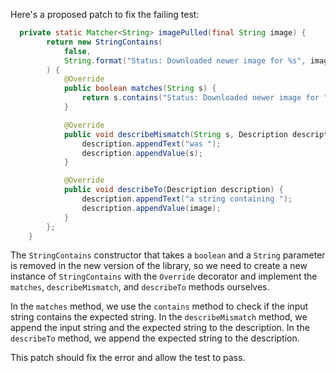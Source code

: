 Here's a proposed patch to fix the failing test:
```java
  private static Matcher<String> imagePulled(final String image) {
        return new StringContains(
            false,
            String.format("Status: Downloaded newer image for %s", image)
        ) {
            @Override
            public boolean matches(String s) {
                return s.contains("Status: Downloaded newer image for " + image);
            }

            @Override
            public void describeMismatch(String s, Description description) {
                description.appendText("was ");
                description.appendValue(s);
            }

            @Override
            public void describeTo(Description description) {
                description.appendText("a string containing ");
                description.appendValue(image);
            }
        };
    }
```
The `StringContains` constructor that takes a `boolean` and a `String` parameter is removed in the new version of the library, so we need to create a new instance of `StringContains` with the `Override` decorator and implement the `matches`, `describeMismatch`, and `describeTo` methods ourselves.

In the `matches` method, we use the `contains` method to check if the input string contains the expected string. In the `describeMismatch` method, we append the input string and the expected string to the description. In the `describeTo` method, we append the expected string to the description.

This patch should fix the error and allow the test to pass.
